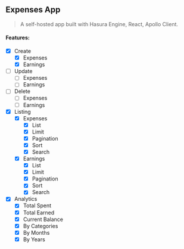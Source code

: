 ## Expenses App
> A self-hosted app built with Hasura Engine, React, Apollo Client.

#### Features:
- [x] Create
  - [x] Expenses
  - [x] Earnings
- [ ] Update
  - [ ] Expenses
  - [ ] Earnings
- [ ] Delete
  - [ ] Expenses
  - [ ] Earnings
- [x] Listing
  - [x] Expenses
    - [x] List
    - [x] Limit
    - [x] Pagination
    - [x] Sort
    - [x] Search
  - [x] Earnings
    - [x] List
    - [x] Limit
    - [x] Pagination
    - [x] Sort
    - [x] Search
- [x] Analytics
  - [x] Total Spent
  - [x] Total Earned
  - [x] Current Balance
  - [x] By Categories
  - [x] By Months
  - [x] By Years
